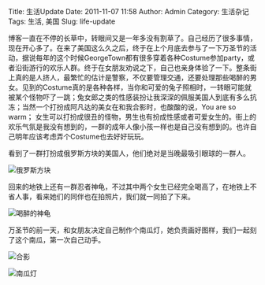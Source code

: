 Title: 生活Update
Date: 2011-11-07 11:58
Author: Admin
Category: 生活杂记
Tags: 生活, 美国
Slug: life-update

博客一直在不停的长草中，转眼间又是一年多没有割草了。自己经历了很多事情，现在开心多了。在来了美国这么久之后，终于在上个月底去参与了一下万圣节的活动，据说每年的这个时候GeorgeTown都有很多穿着各种Costume参加party，或者沿街游行的欢乐人群。终于在女朋友劝说之下，自己也亲身体验了一下。整条街上真的是人挤人，最繁忙的估计是警察，不仅要管理交通，还要处理那些喝醉的男女。见到的Costume真的是各种各样，当你和可爱的兔子照相时，一转眼可能就被某个怪物吓了一跳；兔女郎之类的性感装扮让我深深的佩服美国人到底有多么抗冻；当然一个打扮成阿凡达的美女在和我合影时，也酸酸的说，You
are so warm；
女生可以打扮成很丑的怪物，男生也有扮成性感或者可爱女生的。街上的欢乐气氛是我没有想到的，一群的成年人像小孩一样也是自己没有想到的。也许自己明年应该考虑弄个Costume也去好好玩玩。

</p>

看到了一群打扮成俄罗斯方块的美国人，他们绝对是当晚最吸引眼球的一群人。

</p>

![俄罗斯方块][]

</p>

回来的地铁上还有一群忍者神龟，不过其中两个女生已经完全喝高了，在地铁上不省人事，看来她们的同伴也在拍照片，我们就一同拍了下来。

</p>

![喝醉的神龟][]

</p>

万圣节的前一天，和女朋友决定自己制作个南瓜灯，她负责画好图样，我们一起刻了这个南瓜，第一次自己动手。

</p>

![合影][]

</p>

![南瓜灯][]

</p>

 

</p>

  [俄罗斯方块]: http://www.quhuashuai.com/wp-content/uploads/2011/11/俄罗斯方块.jpg
    "俄罗斯方块.jpg"
  [喝醉的神龟]: http://www.quhuashuai.com/wp-content/uploads/2011/11/喝醉的神龟.jpg
    "喝醉的神龟.jpg"
  [合影]: http://www.quhuashuai.com/wp-content/uploads/2011/11/合影.jpg
    "合影.jpg"
  [南瓜灯]: http://www.quhuashuai.com/wp-content/uploads/2011/11/南瓜灯.jpg
    "南瓜灯.jpg"
